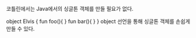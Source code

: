 코틀린에서는 Java에서의 싱글톤 객체를 만들 필요가 없다.

object Elvis {
	fun foo(){ }
	fun bar(){ }
}
object 선언을 통해 싱글톤 객체를 손쉽게 만들 수 있다.